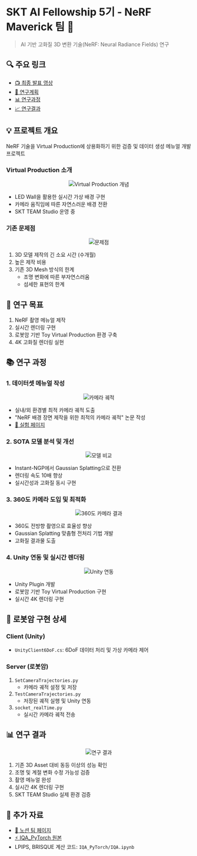 # SKT AI Fellowship 5기 - NeRF Maverick 팀 🎯
> AI 기반 고화질 3D 변환 기술(NeRF: Neural Radiance Fields) 연구

## 🔍 주요 링크
- [📺 최종 발표 영상](https://youtu.be/oemOx9q-se4?si=15E88MbxjzXxh67b)
- [📝 연구계획](https://devocean.sk.com/blog/techBoardDetail.do?ID=165048&boardType=techBlog&searchData=&id=&vcode=&vcodeList=)
- [📊 연구과정](https://devocean.sk.com/community/detail.do?ID=165263&boardType=AI_FELLOWSHIP&page=1)
- [📈 연구결과](https://devocean.sk.com/blog/techBoardDetail.do?page=&query=&ID=165437&boardType=writer&searchData=sonbosung&subIndex=&idList=&pnwriterID=sonbosung)

## 💡 프로젝트 개요
NeRF 기술을 Virtual Production에 상용화하기 위한 검증 및 데이터 생성 메뉴얼 개발 프로젝트

### Virtual Production 소개
<p align="center">
  <img src="https://github.com/user-attachments/assets/de5f1d1d-83be-43b1-bfaf-1cc100f31345" alt="Virtual Production 개념">
</p>

- LED Wall을 활용한 실시간 가상 배경 구현
- 카메라 움직임에 따른 자연스러운 배경 전환
- SKT TEAM Studio 운영 중

### 기존 문제점
<p align="center">
  <img src="https://github.com/user-attachments/assets/bb1e6d04-41df-4dac-9072-d620d98d4f61" alt="문제점">
</p>

1. 3D 모델 제작의 긴 소요 시간 (수개월)
2. 높은 제작 비용
3. 기존 3D Mesh 방식의 한계
   - 조명 변화에 따른 부자연스러움
   - 섬세한 표현의 한계

## 🎯 연구 목표
1. NeRF 촬영 메뉴얼 제작
2. 실시간 렌더링 구현
3. 로봇암 기반 Toy Virtual Production 환경 구축
4. 4K 고화질 렌더링 실현

## 📚 연구 과정

### 1. 데이터셋 메뉴얼 작성
<p align="center">
  <img src="https://github.com/user-attachments/assets/3feb6978-8344-46cd-835e-a0deb2842bba" alt="카메라 궤적">
</p>

- 실내/외 환경별 최적 카메라 궤적 도출
- "NeRF 배경 장면 제작을 위한 최적의 카메라 궤적" 논문 작성
- [🔗 실험 페이지](https://sonbosung.github.io/NeRFMaverick/)

### 2. SOTA 모델 분석 및 개선
<p align="center">
  <img src="https://github.com/user-attachments/assets/317ffb08-136c-4e71-b64b-6870a10d55bb" alt="모델 비교">
</p>

- Instant-NGP에서 Gaussian Splatting으로 전환
- 렌더링 속도 10배 향상
- 실시간성과 고화질 동시 구현

### 3. 360도 카메라 도입 및 최적화
<p align="center">
  <img src="https://github.com/user-attachments/assets/e665461b-4ac1-41b6-9878-720573b9bff6" alt="360도 카메라 결과">
</p>

- 360도 전방향 촬영으로 효율성 향상
- Gaussian Splatting 맞춤형 전처리 기법 개발
- 고화질 결과물 도출

### 4. Unity 연동 및 실시간 렌더링
<p align="center">
  <img src="https://github.com/user-attachments/assets/3dcf26c6-1bf9-4913-bf8f-e5bac34231da" alt="Unity 연동">
</p>

- Unity Plugin 개발
- 로봇암 기반 Toy Virtual Production 구현
- 실시간 4K 렌더링 구현

## 🔧 로봇암 구현 상세
### Client (Unity)
- `UnityClient6DoF.cs`: 6DoF 데이터 처리 및 가상 카메라 제어

### Server (로봇암)
1. `SetCameraTrajectories.py`
   - 카메라 궤적 설정 및 저장
2. `TestCameraTrajectories.py`
   - 저장된 궤적 실행 및 Unity 연동
3. `socket_realTime.py`
   - 실시간 카메라 궤적 전송

## 📊 연구 결과
<p align="center">
  <img src="https://github.com/user-attachments/assets/3437a205-83bf-422d-bf95-13aa502e0929" alt="연구 결과">
</p>

1. 기존 3D Asset 대비 동등 이상의 성능 확인
2. 조명 및 계절 변화 수정 가능성 검증
3. 촬영 메뉴얼 완성
4. 실시간 4K 렌더링 구현
5. SKT TEAM Studio 실제 환경 검증

## 🔗 추가 자료
- [📘 노션 팀 페이지](https://www.notion.so/df7bab012c9d41aabead43d3adc8aeb5?v=3efdecb091204417b03e56297ff8c612)
- [⚡ IQA_PyTorch 원본](https://github.com/chaofengc/IQA-PyTorch#zap-quick-start)
- LPIPS, BRISQUE 계산 코드: `IQA_PyTorch/IQA.ipynb`
